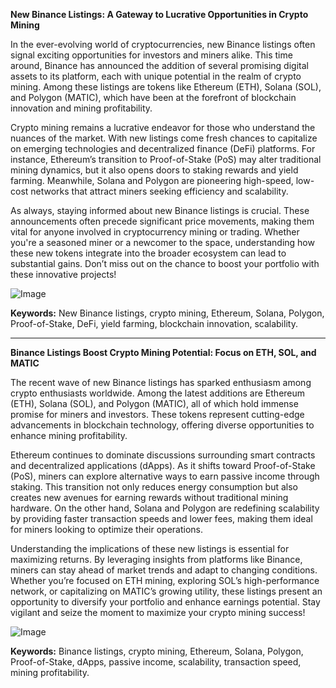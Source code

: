 **New Binance Listings: A Gateway to Lucrative Opportunities in Crypto Mining**

In the ever-evolving world of cryptocurrencies, new Binance listings often signal exciting opportunities for investors and miners alike. This time around, Binance has announced the addition of several promising digital assets to its platform, each with unique potential in the realm of crypto mining. Among these listings are tokens like Ethereum (ETH), Solana (SOL), and Polygon (MATIC), which have been at the forefront of blockchain innovation and mining profitability.

Crypto mining remains a lucrative endeavor for those who understand the nuances of the market. With new listings come fresh chances to capitalize on emerging technologies and decentralized finance (DeFi) platforms. For instance, Ethereum’s transition to Proof-of-Stake (PoS) may alter traditional mining dynamics, but it also opens doors to staking rewards and yield farming. Meanwhile, Solana and Polygon are pioneering high-speed, low-cost networks that attract miners seeking efficiency and scalability.

As always, staying informed about new Binance listings is crucial. These announcements often precede significant price movements, making them vital for anyone involved in cryptocurrency mining or trading. Whether you're a seasoned miner or a newcomer to the space, understanding how these new tokens integrate into the broader ecosystem can lead to substantial gains. Don’t miss out on the chance to boost your portfolio with these innovative projects! 

![Image](https://github.com/user-attachments/assets/3be06921-4469-491d-bd37-5f14c53422b7)

**Keywords:** New Binance listings, crypto mining, Ethereum, Solana, Polygon, Proof-of-Stake, DeFi, yield farming, blockchain innovation, scalability.

---

**Binance Listings Boost Crypto Mining Potential: Focus on ETH, SOL, and MATIC**

The recent wave of new Binance listings has sparked enthusiasm among crypto enthusiasts worldwide. Among the latest additions are Ethereum (ETH), Solana (SOL), and Polygon (MATIC), all of which hold immense promise for miners and investors. These tokens represent cutting-edge advancements in blockchain technology, offering diverse opportunities to enhance mining profitability.

Ethereum continues to dominate discussions surrounding smart contracts and decentralized applications (dApps). As it shifts toward Proof-of-Stake (PoS), miners can explore alternative ways to earn passive income through staking. This transition not only reduces energy consumption but also creates new avenues for earning rewards without traditional mining hardware. On the other hand, Solana and Polygon are redefining scalability by providing faster transaction speeds and lower fees, making them ideal for miners looking to optimize their operations.

Understanding the implications of these new listings is essential for maximizing returns. By leveraging insights from platforms like Binance, miners can stay ahead of market trends and adapt to changing conditions. Whether you’re focused on ETH mining, exploring SOL’s high-performance network, or capitalizing on MATIC’s growing utility, these listings present an opportunity to diversify your portfolio and enhance earnings potential. Stay vigilant and seize the moment to maximize your crypto mining success!

![Image](https://github.com/user-attachments/assets/3be06921-4469-491d-bd37-5f14c53422b7)

**Keywords:** Binance listings, crypto mining, Ethereum, Solana, Polygon, Proof-of-Stake, dApps, passive income, scalability, transaction speed, mining profitability.